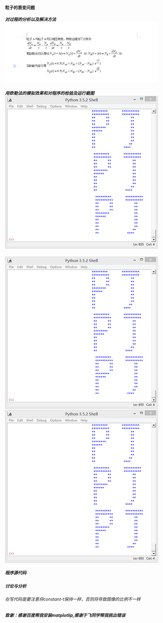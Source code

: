 ####  粒子的衰变问题
##### 对过程的分析以及解决方法![github](https://github.com/Huangyu007/compuational_physics_N2014301020030/blob/master/QQ%E6%88%AA%E5%9B%BE20161009213933.png)
##### 用欧勒法的模拟效果和对程序的检验及运行截图![github](https://github.com/Huangyu007/compuational_physics_N2014301020030/blob/master/QQ%E5%9B%BE%E7%89%8720160925141006.png?raw=true)
![github](https://github.com/Huangyu007/compuational_physics_N2014301020030/blob/master/QQ%E5%9B%BE%E7%89%8720160925141006.png?raw=true)
![github](https://github.com/Huangyu007/compuational_physics_N2014301020030/blob/master/QQ%E5%9B%BE%E7%89%8720160925141006.png?raw=true)
##### 程序源代码
##### 讨论与分析
###### 在写代码是要注意将constant-t保持一样，否则将导致图像的比例不一样
##### 致谢：感谢百度帮我安装matplotlip,感谢于飞同学帮我挑出错误
